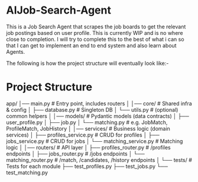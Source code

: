 # AIJob-Search-Agent
This is a Job Search Agent that scrapes the job boards to get the relevant job postings based on user profile. This is currently WIP and is no where close to completion. I will try to complete this to the best of what i can so that I can get to implement an end to end system and also learn about Agents.

The following is how the project structure will eventually look like:-

# Project Structure
app/
│── main.py # Entry point, includes routers
│
│── core/ # Shared infra & config
│ ├── database.py # Singleton DB
│ └── utils.py # (optional) common helpers
│
│── models/ # Pydantic models (data contracts)
│ ├── user_profile.py
│ ├── job.py
│ └── matching.py # e.g. JobMatch, ProfileMatch, JobHistory
│
│── services/ # Business logic (domain services)
│ ├── profiles_service.py # CRUD for profiles
│ ├── jobs_service.py # CRUD for jobs
│ └── matching_service.py # Matching logic
│
│── routers/ # API layer
│ ├── profiles_router.py # /profiles endpoints
│ ├── jobs_router.py # /jobs endpoints
│ └── matching_router.py # /match, /candidates, /history endpoints
│
└── tests/ # Tests for each module
├── test_profiles.py
├── test_jobs.py
└── test_matching.py
